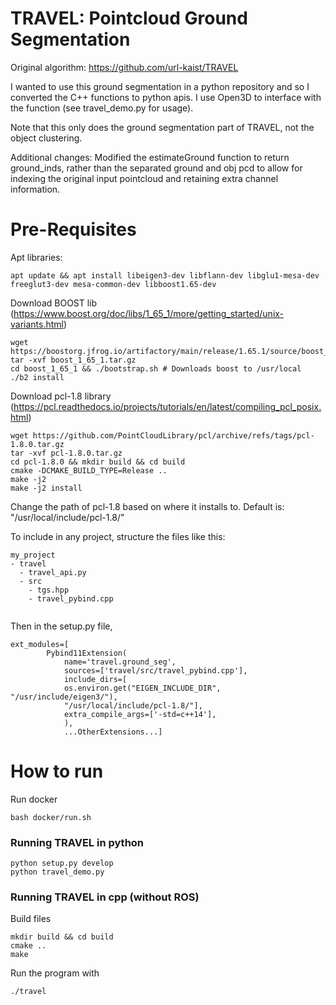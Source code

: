 # TRAVEL: Pointcloud Ground Segmentation
Original algorithm: https://github.com/url-kaist/TRAVEL

I wanted to use this ground segmentation in a python repository and so I converted the C++ functions to python apis. I use Open3D to interface with the function (see travel_demo.py for usage). 

Note that this only does the ground segmentation part of TRAVEL, not the object clustering.

Additional changes: Modified the estimateGround function to return ground_inds, rather than the separated ground and obj pcd to allow for indexing the original input pointcloud and retaining extra channel information.

# Pre-Requisites
Apt libraries:
```
apt update && apt install libeigen3-dev libflann-dev libglu1-mesa-dev freeglut3-dev mesa-common-dev libboost1.65-dev
```
Download BOOST lib (https://www.boost.org/doc/libs/1_65_1/more/getting_started/unix-variants.html)
```
wget https://boostorg.jfrog.io/artifactory/main/release/1.65.1/source/boost_1_65_1.tar.gz
tar -xvf boost_1_65_1.tar.gz
cd boost_1_65_1 && ./bootstrap.sh # Downloads boost to /usr/local
./b2 install
```  
Download pcl-1.8 library (https://pcl.readthedocs.io/projects/tutorials/en/latest/compiling_pcl_posix.html)
```
wget https://github.com/PointCloudLibrary/pcl/archive/refs/tags/pcl-1.8.0.tar.gz
tar -xvf pcl-1.8.0.tar.gz
cd pcl-1.8.0 && mkdir build && cd build
cmake -DCMAKE_BUILD_TYPE=Release ..
make -j2
make -j2 install
```
Change the path of pcl-1.8 based on where it installs to. Default is: "/usr/local/include/pcl-1.8/"

To include in any project, structure the files like this:
```
my_project
- travel
  - travel_api.py 
  - src
    - tgs.hpp
    - travel_pybind.cpp
  
```
Then in the setup.py file, 
```
ext_modules=[
        Pybind11Extension(
            name='travel.ground_seg', 
            sources=['travel/src/travel_pybind.cpp'],
            include_dirs=[
            os.environ.get("EIGEN_INCLUDE_DIR", "/usr/include/eigen3/"),
            "/usr/local/include/pcl-1.8/"],          
            extra_compile_args=['-std=c++14'],
            ), 
            ...OtherExtensions...]
```
# How to run
Run docker
```
bash docker/run.sh
```

### Running TRAVEL in python
```
python setup.py develop
python travel_demo.py
```


### Running TRAVEL in cpp (without ROS)
Build files
```
mkdir build && cd build
cmake ..
make
```
Run the program with 
```
./travel
```
